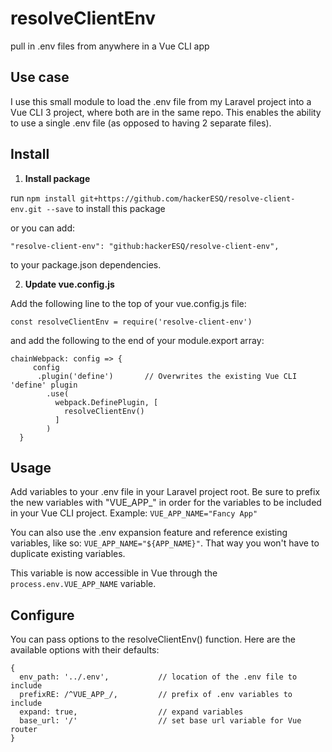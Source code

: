 # resolveClientEnv
pull in .env files from anywhere in a Vue CLI app

## Use case
I use this small module to load the .env file from my Laravel project into a Vue CLI 3 project, where both are in the same repo. This enables the ability to use a single .env file (as opposed to having 2 separate files).

## Install

1. **Install package**

run `npm install git+https://github.com/hackerESQ/resolve-client-env.git --save` to install this package

or you can add:

`"resolve-client-env": "github:hackerESQ/resolve-client-env",`

to your package.json dependencies.

2. **Update vue.config.js**

Add the following line to the top of your vue.config.js file:

`const resolveClientEnv = require('resolve-client-env')`

and add the following to the end of your module.export array:

```
chainWebpack: config => {
     config
      .plugin('define')       // Overwrites the existing Vue CLI 'define' plugin
        .use(
          webpack.DefinePlugin, [
            resolveClientEnv()
          ]
        )
  }
```

## Usage

Add variables to your .env file in your Laravel project root. Be sure to prefix the new variables with "VUE_APP_" in order for the variables to be included in your Vue CLI project. Example: `VUE_APP_NAME="Fancy App"`

You can also use the .env expansion feature and reference existing variables, like so: `VUE_APP_NAME="${APP_NAME}"`. That way you won't have to duplicate existing variables.

This variable is now accessible in Vue through the `process.env.VUE_APP_NAME` variable. 

## Configure

You can pass options to the resolveClientEnv() function. Here are the available options with their defaults:

```
{
  env_path: '../.env',           // location of the .env file to include
  prefixRE: /^VUE_APP_/,         // prefix of .env variables to include
  expand: true,                  // expand variables
  base_url: '/'                  // set base url variable for Vue router
}
```

